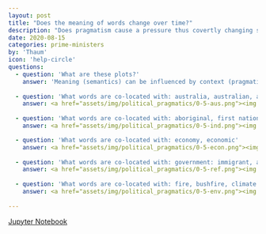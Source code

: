 ```yaml
---
layout: post
title: "Does the meaning of words change over time?"
description: "Does pragmatism cause a pressure thus covertly changing semantics?"
date: 2020-08-15
categories: prime-ministers
by: 'Thaum'
icon: 'help-circle'
questions:
  - question: 'What are these plots?'
    answer: 'Meaning (semantics) can be influenced by context (pragmatics). What we have here are the top 5 words that cause a positive correlation to the overall semantics by their proximity to the keywords. As the words that have the most influence are mostly constant over time, this suggests a change in emotional response to the keywords over time. Notice anti-correlations.'
  
  - question: 'What words are co-located with: australia, australian, aussie, australians'
    answer: <a href="assets/img/political_pragmatics/0-5-aus.png"><img src="assets/img/political_pragmatics/0-5-aus.png"><a>
  
  - question: 'What words are co-located with: aboriginal, first nations, aborigine, indigenous, torres strait island'
    answer: <a href="assets/img/political_pragmatics/0-5-ind.png"><img src="assets/img/political_pragmatics/0-5-ind.png"><a>

  - question: 'What words are co-located with: economy, economic'
    answer: <a href="assets/img/political_pragmatics/0-5-econ.png"><img src="assets/img/political_pragmatics/0-5-econ.png"><a>
  
  - question: 'What words are co-located with: government: immigrant, asylum seeker, boat people, illegal arrivals, boat arrivals'
    answer: <a href="assets/img/political_pragmatics/0-5-ref.png"><img src="assets/img/political_pragmatics/0-5-ref.png"><a>
  
  - question: 'What words are co-located with: fire, bushfire, climate change, climate action, extinction, global warming, greenhouse, emissions, environment, coral reef, reef, climate, degradation, sustainability'
    answer: <a href="assets/img/political_pragmatics/0-5-env.png"><img src="assets/img/political_pragmatics/0-5-env.png"><a>
   
---
```


[Jupyter Notebook](https://github.com/thaum-io/language-of-leadership/blob/master/nb/DeepWordMeaningHansard.ipynb)
